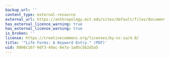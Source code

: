 ```yaml
---
backup_url: ''
content_type: external-resource
external_url: https://anthropology.mit.edu/sites/default/files/documents/helmreich_lifeforms.pdf
has_external_licence_warning: true
has_external_license_warning: true
is_broken: ''
license: https://creativecommons.org/licenses/by-nc-sa/4.0/
title: '"Life Forms: A Keyword Entry." (PDF)'
uid: 8860c167-9df3-49ac-8e7a-1a85c5b2d5a5
---
```

